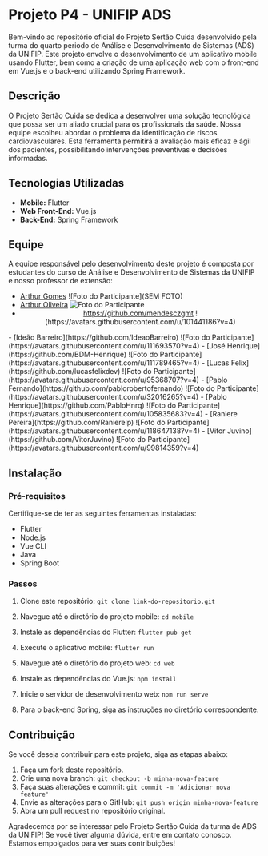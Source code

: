 # Projeto P4 - UNIFIP ADS

Bem-vindo ao repositório oficial do Projeto Sertão Cuida desenvolvido pela turma do quarto periodo de Análise e Desenvolvimento de Sistemas (ADS) da UNIFIP. Este projeto envolve o desenvolvimento de um aplicativo mobile usando Flutter, bem como a criação de uma aplicação web com o front-end em Vue.js e o back-end utilizando Spring Framework.

## Descrição

O Projeto Sertão Cuida se dedica a desenvolver uma solução tecnológica que possa ser um aliado crucial para os profissionais da saúde. Nossa equipe escolheu abordar o problema da identificação de riscos cardiovasculares. Esta ferramenta permitirá a avaliação mais eficaz e ágil dos pacientes, possibilitando intervenções preventivas e decisões informadas.


## Tecnologias Utilizadas

- **Mobile:** Flutter
- **Web Front-End:** Vue.js
- **Back-End:** Spring Framework

## Equipe

A equipe responsável pelo desenvolvimento deste projeto é composta por estudantes do curso de Análise e Desenvolvimento de Sistemas da UNIFIP e nosso professor de extensão:

- [Arthur Gomes](https://github.com/Arth-26) ![Foto do Participante](SEM FOTO)
- [Arthur Oliveira](https://github.com/arthurgomes1k) ![Foto do Participante](https://avatars.githubusercontent.com/u/101721044?v=4)
- <div style="text-align:center;">
   <a href="URL-do-link">https://github.com/mendesczgmt</a>
  !(https://avatars.githubusercontent.com/u/101441186?v=4)
</div>
- [Ideão Barreiro](https://github.com/IdeaoBarreiro) ![Foto do Participante](https://avatars.githubusercontent.com/u/111693570?v=4)
- [José Henrique](https://github.com/BDM-Henrique) ![Foto do Participante](https://avatars.githubusercontent.com/u/111789465?v=4)
- [Lucas Felix](https://github.com/lucasfelixdev) ![Foto do Participante](https://avatars.githubusercontent.com/u/95368707?v=4)
- [Pablo Fernando](https://github.com/pablorobertofernando) ![Foto do Participante](https://avatars.githubusercontent.com/u/32016265?v=4)
- [Pablo Henrique](https://github.com/PabloHnrq) ![Foto do Participante](https://avatars.githubusercontent.com/u/105835683?v=4)
- [Raniere Pereira](https://github.com/Ranierelp) ![Foto do Participante](https://avatars.githubusercontent.com/u/118647138?v=4)
- [Vitor Juvino](https://github.com/VitorJuvino) ![Foto do Participante](https://avatars.githubusercontent.com/u/99814359?v=4)

## Instalação

### Pré-requisitos

Certifique-se de ter as seguintes ferramentas instaladas:

- Flutter
- Node.js
- Vue CLI
- Java
- Spring Boot

### Passos

1. Clone este repositório: `git clone link-do-repositorio.git`
2. Navegue até o diretório do projeto mobile: `cd mobile`
3. Instale as dependências do Flutter: `flutter pub get`
4. Execute o aplicativo mobile: `flutter run`

5. Navegue até o diretório do projeto web: `cd web`
6. Instale as dependências do Vue.js: `npm install`
7. Inicie o servidor de desenvolvimento web: `npm run serve`

8. Para o back-end Spring, siga as instruções no diretório correspondente.

## Contribuição

Se você deseja contribuir para este projeto, siga as etapas abaixo:

1. Faça um fork deste repositório.
2. Crie uma nova branch: `git checkout -b minha-nova-feature`
3. Faça suas alterações e commit: `git commit -m 'Adicionar nova feature'`
4. Envie as alterações para o GitHub: `git push origin minha-nova-feature`
5. Abra um pull request no repositório original.


Agradecemos por se interessar pelo Projeto Sertão Cuida da turma de ADS da UNIFIP! Se você tiver alguma dúvida, entre em contato conosco. Estamos empolgados para ver suas contribuições!
